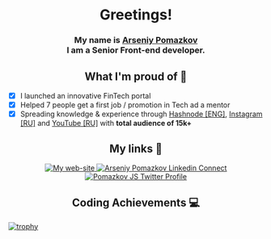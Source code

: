 <h1 align="center">Greetings!</h1>
<h3 align="center">My name is <a href="https://arseniy-pomazkov.web.app/" target="_blank">Arseniy Pomazkov</a><br />I am a Senior Front-end developer.</h3>

<h2 align="center">What I'm proud of 🌟</h2>

- [x] I launched an innovative FinTech portal
- [x] Helped 7 people get a first job / promotion in Tech ad a mentor
- [x] Spreading knowledge & experience through <a href="https://pomazkov.hashnode.dev/" target="_blank">Hashnode [ENG]</a>, <a href="https://www.instagram.com/pomazkov.js/" target="_blank">Instagram [RU]</a> and <a href="https://www.youtube.com/@pomazkovjs" target="_blank">YouTube [RU]</a> with <strong>total audience of 15k+</strong>

<h2 align="center">My links 🔗</h2>

<p align="center">
  <a href="https://arseniy-pomazkov.web.app/" target="_blank">
    <img alt="My web-site" src="https://img.shields.io/badge/arseniypomazkov.web.app-FF6719?style=for-the-badge&logo=substack&logoColor=white">
   </a>
  <a href="https://www.linkedin.com/in/arseniy-pomazkov" target="_blank">
    <img alt="Arseniy Pomazkov Linkedin Connect" src="https://img.shields.io/badge/LinkedIn-0077B5?style=for-the-badge&logo=linkedin&logoColor=white">
  </a>
  <a href="https://twitter.com/pomazkovjs" target="_blank">
    <img alt="Pomazkov JS Twitter Profile" src="https://img.shields.io/twitter/follow/pomazkovjs?color=blue&label=Pomazkov%20JS&logo=twitter&style=for-the-badge">
  </a>
</p>

<h2 align="center">Coding Achievements 💻</h2>

[![trophy](https://github-profile-trophy.vercel.app/?username=ryo-ma&theme=onedark)](https://github.com/ryo-ma/github-profile-trophy)

<!--
**arseniypom/arseniypom** is a ✨ _special_ ✨ repository because its `README.md` (this file) appears on your GitHub profile.

Here are some ideas to get you started:

- 🔭 I’m currently working on ...
- 🌱 I’m currently learning ...
- 👯 I’m looking to collaborate on ...
- 🤔 I’m looking for help with ...
- 💬 Ask me about ...
- 📫 How to reach me: ...
- 😄 Pronouns: ...
- ⚡ Fun fact: ...
-->
